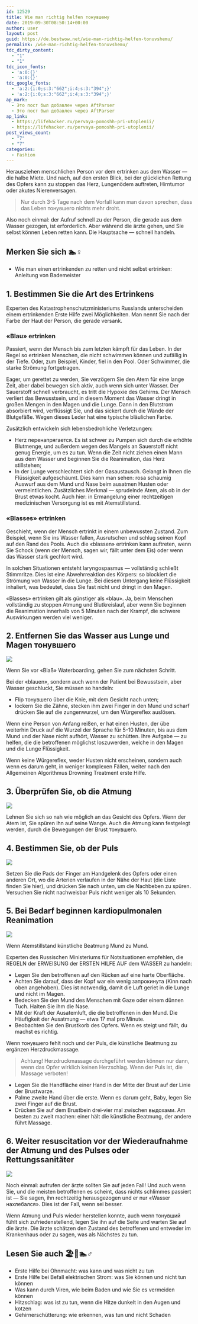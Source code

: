 ```yaml
---
id: 12529
title: Wie man richtig helfen тонувшему
date: 2019-09-30T08:50:14+00:00
author: user
layout: post
guid: https://de.bestwow.net/wie-man-richtig-helfen-tonuvshemu/
permalink: /wie-man-richtig-helfen-tonuvshemu/
tdc_dirty_content:
  - "1"
  - "1"
tdc_icon_fonts:
  - 'a:0:{}'
  - 'a:0:{}'
tdc_google_fonts:
  - 'a:2:{i:0;s:3:"662";i:4;s:3:"394";}'
  - 'a:2:{i:0;s:3:"662";i:4;s:3:"394";}'
ap_mark:
  - Это пост был добавлен через AftParser
  - Это пост был добавлен через AftParser
ap_link:
  - https://lifehacker.ru/pervaya-pomoshh-pri-utoplenii/
  - https://lifehacker.ru/pervaya-pomoshh-pri-utoplenii/
post_views_count:
  - "7"
  - "7"
categories:
  - Fashion
---
```

Herausziehen menschlichen Person vor dem ertrinken aus dem Wasser — die halbe Miete. Und nach, auf den ersten Blick, bei der glücklichen Rettung des Opfers kann zu stoppen das Herz, Lungenödem auftreten, Hirntumor oder akutes Nierenversagen.

> Nur durch 3-5 Tage nach dem Vorfall kann man davon sprechen, dass das Leben тонувшего nichts mehr droht.

Also noch einmal: der Aufruf schnell zu der Person, die gerade aus dem Wasser gezogen, ist erforderlich. Aber während die ärzte gehen, und Sie selbst können Leben retten kann. Die Hauptsache — schnell handeln.

<div>
  <h2 class="read-also__title">
    <span>Merken Sie sich</span> <span>🏊♀️ </span>
  </h2>
  
  <ul class="read-also__list">
    <li>
      Wie man einen ertrinkenden zu retten und nicht selbst ertrinken: Anleitung von Bademeister
    </li>
  </ul>
</div>

## 1. Bestimmen Sie die Art des Ertrinkens

Experten des Katastrophenschutzministeriums Russlands unterscheiden <span><span> einem ertrinkenden Erste Hilfe </span> </span> zwei Möglichkeiten. Man nennt Sie nach der Farbe der Haut der Person, die gerade versank.

### «Blau» ertrinken

Passiert, wenn der Mensch bis zum letzten kämpft für das Leben. In der Regel so ertrinken Menschen, die nicht schwimmen können und zufällig in der Tiefe. Oder, zum Beispiel, Kinder, fiel in den Pool. Oder Schwimmer, die starke Strömung fortgetragen.

Eager, um gerettet zu werden, Sie verzögern Sie den Atem für eine lange Zeit, aber dabei bewegen sich aktiv, auch wenn sich unter Wasser. Der Sauerstoff schnell verbraucht, es tritt die Hypoxie des Gehirns. Der Mensch verliert das Bewusstsein, und in diesem Moment das Wasser dringt in großen Mengen in den Magen und die Lunge. Dann in den Blutstrom absorbiert wird, verflüssigt Sie, und das sickert durch die Wände der Blutgefäße. Wegen dieses Leder hat eine typische bläulichen Farbe.

Zusätzlich entwickeln sich lebensbedrohliche Verletzungen:

  * Herz перенапрягается. Es ist schwer zu Pumpen sich durch die erhöhte Blutmenge, und außerdem wegen des Mangels an Sauerstoff nicht genug Energie, um es zu tun. Wenn die Zeit nicht ziehen einen Mann aus dem Wasser und beginnen Sie die Reanimation, das Herz stillstehen;
  * In der Lunge verschlechtert sich der Gasaustausch. Gelangt in Ihnen die Flüssigkeit aufgeschäumt. Dies kann man sehen: rosa schaumig Auswurf aus dem Mund und Nase beim ausatmen Husten oder vermeintlichen. Zusätzliches Merkmal — sprudelnde Atem, als ob in der Brust etwas kocht. Auch hier: in Ermangelung einer rechtzeitigen medizinischen Versorgung ist es mit Atemstillstand.

### «Blasses» ertrinken

Geschieht, wenn der Mensch ertrinkt in einem unbewussten Zustand. Zum Beispiel, wenn Sie ins Wasser fallen, Ausrutschen und schlug seinen Kopf auf den Rand des Pools. Auch die «blassen» ertrinken kann auftreten, wenn Sie Schock (wenn der Mensch, sagen wir, fällt unter dem Eis) oder wenn das Wasser stark gechlort wird.

In solchen Situationen entsteht laryngospasmus — vollständig schließt Stimmritze. Dies ist eine Abwehrreaktion des Körpers: so blockiert die Strömung von Wasser in die Lunge. Bei diesem Untergang keine Flüssigkeit inhaliert, was bedeutet, dass Sie fast nicht und dringt in den Magen.

«Blasses» ertrinken gilt als günstiger als «blau». Ja, beim Menschen vollständig zu stoppen Atmung und Blutkreislauf, aber wenn Sie beginnen die Reanimation innerhalb von 5 Minuten nach der Krampf, die schwere Auswirkungen werden viel weniger.

## 2. Entfernen Sie das Wasser aus Lunge und Magen тонувшего

![](https://de.bestwow.net/wp-content/uploads/2019/09/kak-pravil-no-pomoch-tonuvshemu-1.jpg) 

Wenn Sie vor «Blaß» Waterboarding, gehen Sie zum nächsten Schritt.

Bei der «blauen», sondern auch wenn der Patient bei Bewusstsein, aber Wasser geschluckt, Sie müssen so handeln:

  * Flip тонувшего über die Knie, mit dem Gesicht nach unten;
  * lockern Sie die Zähne, stecken ihm zwei Finger in den Mund und scharf drücken Sie auf die zungenwurzel, um den Würgereflex auslösen.

Wenn eine Person von Anfang reißen, er hat einen Husten, der übe weiterhin Druck auf die Wurzel der Sprache für 5-10 Minuten, bis aus dem Mund und der Nase nicht aufhört, Wasser zu schütten. Ihre Aufgabe — zu helfen, die die betroffenen möglichst loszuwerden, welche in den Magen und die Lunge Flüssigkeit.

Wenn keine Würgereflex, weder Husten nicht erscheinen, sondern auch wenn es darum geht, in weniger komplexen Fällen, weiter nach den Allgemeinen Algorithmus <span><span> Drowning Treatment </span> </span> erste Hilfe.

## 3. Überprüfen Sie, ob die Atmung

![](https://de.bestwow.net/wp-content/uploads/2019/09/kak-pravil-no-pomoch-tonuvshemu-2.jpg) 

Lehnen Sie sich so nah wie möglich an das Gesicht des Opfers. Wenn der Atem ist, Sie spüren ihn auf seine Wange. Auch die Atmung kann festgelegt werden, durch die Bewegungen der Brust тонувшего.

## 4. Bestimmen Sie, ob der Puls

![](https://de.bestwow.net/wp-content/uploads/2019/09/kak-pravil-no-pomoch-tonuvshemu-3.jpg) 

Setzen Sie die Pads der Finger am Handgelenk des Opfers oder einen anderen Ort, wo die Arterien verlaufen in der Nähe der Haut (die Liste finden Sie hier), und drücken Sie nach unten, um die Nachbeben zu spüren. Versuchen Sie nicht nachweisbar Puls nicht weniger als 10 Sekunden.

## 5. Bei Bedarf beginnen kardiopulmonalen Reanimation

![](https://de.bestwow.net/wp-content/uploads/2019/09/kak-pravil-no-pomoch-tonuvshemu-4.jpg) 

Wenn Atemstillstand künstliche Beatmung Mund zu Mund.

Experten des Russischen Ministeriums für Notsituationen empfehlen, <span><span> die REGELN der ERWEISUNG der ERSTEN HILFE AUF dem WASSER </span> </span> zu handeln:

  * Legen Sie den betroffenen auf den Rücken auf eine harte Oberfläche.
  * Achten Sie darauf, dass der Kopf war ein wenig запрокинута (Kinn nach oben angehoben). Dies ist notwendig, damit die Luft geriet in die Lunge und nicht im Magen.
  * Bedecken Sie den Mund des Menschen mit Gaze oder einem dünnen Tuch. Halten Sie ihm die Nase.
  * Mit der Kraft der Ausatemluft, die die betroffenen in den Mund. Die Häufigkeit der Ausatmung — etwa 17 mal pro Minute.
  * Beobachten Sie den Brustkorb des Opfers. Wenn es steigt und fällt, du machst es richtig.

Wenn тонувшего fehlt noch und der Puls, die künstliche Beatmung zu ergänzen Herzdruckmassage.

> Achtung! Herzdruckmassage durchgeführt werden können nur dann, wenn das Opfer wirklich keinen Herzschlag. Wenn der Puls ist, die Massage verboten!

  * Legen Sie die Handfläche einer Hand in der Mitte der Brust auf der Linie der Brustwarze.
  * Palme zweite Hand über die erste. Wenn es darum geht, Baby, legen Sie zwei Finger auf die Brust.
  * Drücken Sie auf dem Brustbein drei‑vier mal zwischen выдохами. Am besten zu zweit machen: einer hält die künstliche Beatmung, der andere führt Massage.

## 

## 6. Weiter resuscitation vor der Wiederaufnahme der Atmung und des Pulses oder Rettungssanitäter

![](https://de.bestwow.net/wp-content/uploads/2019/09/kak-pravil-no-pomoch-tonuvshemu-5.jpg) 

Noch einmal: aufrufen der ärzte sollten Sie auf jeden Fall! Und auch wenn Sie, und die meisten betroffenen es scheint, dass nichts schlimmes passiert ist — Sie sagen, ihn rechtzeitig herausgezogen und er nur «Wasser нахлебался». Dies ist der Fall, wenn sei besser.

Wenn Atmung und Puls wieder herstellen konnte, auch wenn тонувший fühlt sich zufriedenstellend, legen Sie ihn auf die Seite und warten Sie auf die ärzte. Die ärzte schätzen den Zustand des betroffenen und entweder im Krankenhaus oder zu sagen, was als Nächstes zu tun.

<div>
  <h2 class="read-also__title">
    <span>Lesen Sie auch</span> <span>🏖🌊🏊♂️ </span>
  </h2>
  
  <ul class="read-also__list">
    <li>
      Erste Hilfe bei Ohnmacht: was kann und was nicht zu tun
    </li>
    <li>
      Erste Hilfe bei Befall elektrischen Strom: was Sie können und nicht tun können
    </li>
    <li>
      Was kann durch Viren, wie beim Baden und wie Sie es vermeiden können
    </li>
    <li>
      Hitzschlag: was ist zu tun, wenn die Hitze dunkelt in den Augen und kotzen
    </li>
    <li>
      Gehirnerschütterung: wie erkennen, was tun und nicht Schaden
    </li>
  </ul>
</div>